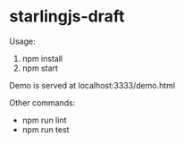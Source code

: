 # starlingjs-draft

Usage: 

1. npm install
2. npm start

Demo is served at localhost:3333/demo.html

Other commands:

- npm run lint
- npm run test
